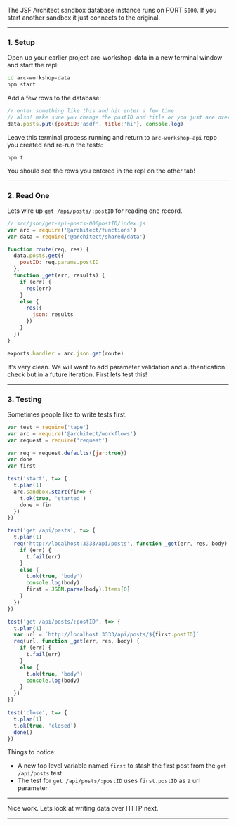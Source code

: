 The JSF Architect sandbox database instance runs on PORT `5000`. If you start another sandbox it just connects to the original.

---
### 1. Setup

Open up your earlier project arc-workshop-data in a new terminal window and start the repl:

```bash
cd arc-workshop-data
npm start
```

Add a few rows to the database:

```javascript
// enter something like this and hit enter a few time
// also! make sure you change the postID and title or you just are overwriting the same row
data.posts.put({postID:'asdf', title:'hi'}, console.log)
```

Leave this terminal process running and return to `arc-workshop-api` repo you created and re-run the tests:

```
npm t
```

You should see the rows you entered in the repl on the other tab!

---
### 2. Read One

Lets wire up `get /api/posts/:postID` for reading one record.

```javascript
// src/json/get-api-posts-000postID/index.js
var arc = require('@architect/functions')
var data = require('@architect/shared/data')

function route(req, res) {
  data.posts.get({
    postID: req.params.postID
  },
  function _get(err, results) {
    if (err) {
      res(err)
    }
    else {
      res({
        json: results
      })
    }
  })
}

exports.handler = arc.json.get(route)
```

It's very clean. We will want to add parameter validation and authentication check but in a future iteration. First lets test this!

---
### 3. Testing

Sometimes people like to write tests first.

```javascript
var test = require('tape')
var arc = require('@architect/workflows')
var request = require('request')

var req = request.defaults({jar:true})
var done
var first

test('start', t=> {
  t.plan(1)
  arc.sandbox.start(fin=> {
    t.ok(true, 'started')
    done = fin
  })
})

test('get /api/pasts', t=> {
  t.plan(1)
  req('http://localhost:3333/api/posts', function _get(err, res, body) {
    if (err) {
      t.fail(err)
    }
    else {
      t.ok(true, 'body')
      console.log(body)
      first = JSON.parse(body).Items[0]
    }    
  })
})

test('get /api/posts/:postID', t=> {
  t.plan(1)
  var url = `http://localhost:3333/api/posts/${first.postID}`
  req(url, function _get(err, res, body) {
    if (err) {
      t.fail(err)
    }
    else {
      t.ok(true, 'body')
      console.log(body)
    }    
  })
})

test('close', t=> {
  t.plan(1)
  t.ok(true, 'closed')
  done()
})
```

Things to notice:

- A new top level variable named `first` to stash the first post from the `get /api/posts` test
- The test for `get /api/posts/:postID` uses `first.postID` as a url parameter

---

Nice work. Lets look at writing data over HTTP next.

---
